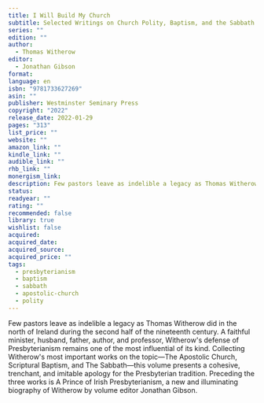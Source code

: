 ```yaml
---
title: I Will Build My Church
subtitle: Selected Writings on Church Polity, Baptism, and the Sabbath
series: ""
edition: ""
author:
  - Thomas Witherow
editor:
  - Jonathan Gibson
format: 
language: en
isbn: "9781733627269"
asin: ""
publisher: Westminster Seminary Press
copyright: "2022"
release_date: 2022-01-29
pages: "313"
list_price: ""
website: ""
amazon_link: ""
kindle_link: ""
audible_link: ""
rhb_link: ""
monergism_link: 
description: Few pastors leave as indelible a legacy as Thomas Witherow did in the north of Ireland during the second half of the nineteenth century. A faithful minister, husband, father, author, and professor, Witherow's defense of Presbyterianism remains one of the most influential of its kind. Collecting Witherow's most important works on the topic―The Apostolic Church, Scriptural Baptism, and The Sabbath―this volume presents a cohesive, trenchant, and imitable apology for the Presbyterian tradition. Preceding the three works is A Prince of Irish Presbyterianism, a new and illuminating biography of Witherow by volume editor Jonathan Gibson.
status: 
readyear: ""
rating: ""
recommended: false
library: true
wishlist: false
acquired: 
acquired_date: 
acquired_source: 
acquired_price: ""
tags:
  - presbyterianism
  - baptism
  - sabbath
  - apostolic-church
  - polity
---
```

Few pastors leave as indelible a legacy as Thomas Witherow did in the north of Ireland during the second half of the nineteenth century. A faithful minister, husband, father, author, and professor, Witherow's defense of Presbyterianism remains one of the most influential of its kind. Collecting Witherow's most important works on the topic―The Apostolic Church, Scriptural Baptism, and The Sabbath―this volume presents a cohesive, trenchant, and imitable apology for the Presbyterian tradition. Preceding the three works is A Prince of Irish Presbyterianism, a new and illuminating biography of Witherow by volume editor Jonathan Gibson.
